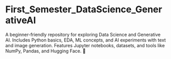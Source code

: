# First_Semester_DataScience_GenerativeAI
A beginner-friendly repository for exploring Data Science and Generative AI. Includes Python basics, EDA, ML concepts, and AI experiments with text and image generation. Features Jupyter notebooks, datasets, and tools like NumPy, Pandas, and Hugging Face. 🚀
